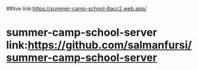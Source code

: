 ##live link:https://summer-camp-school-8acc2.web.app/

# summer-camp-school-server link:https://github.com/salmanfursi/summer-camp-school-server
